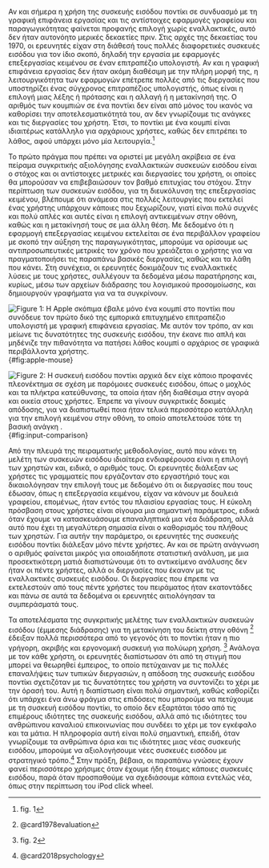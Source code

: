 Αν και σήμερα η χρήση της συσκευής εισόδου ποντίκι σε συνδυασμό με τη
γραφική επιφάνεια εργασίας και τις αντίστοιχες εφαρμογές γραφείου και
παραγωγικότητας φαίνεται προφανής επιλογή χωρίς εναλλακτικές, αυτό δεν
ήταν αυτονόητο μερικές δεκαετίες πριν. Στις αρχές της δεκαετίας του
1970, οι ερευνητές είχαν στη διάθεσή τους πολλές διαφορετικές συσκευές
εισόδου για τον ίδιο σκοπό, δηλαδή την εργασία με εφαρμογές επεξεργασίας
κειμένου σε έναν επιτραπέζιο υπολογιστή. Αν και η γραφική επιφάνεια
εργασίας δεν ήταν ακόμη διαθέσιμη με την πλήρη μορφή της, η
λειτουργικότητα των εφαρμογών επέτρεπε πολλές από τις διεργασίες που
υποστηρίζει ένας σύγχρονος επιτραπέζιος υπολογιστής, όπως είναι η
επιλογή μιας λέξης ή πρότασης και η αλλαγή ή η μετακίνησή της. Ο αριθμός
των κουμπιών σε ένα ποντίκι δεν είναι από μόνος του ικανός να καθορίσει
την αποτελεσματικότητά του, αν δεν γνωρίζουμε τις ανάγκες και τις
διεργασίες του χρήστη. Έτσι, το ποντίκι με ένα κουμπί είναι ιδιαιτέρως
κατάλληλο για αρχάριους χρήστες, καθώς δεν επιτρέπει το λάθος, αφού
υπάρχει μόνο μία λειτουργία.[^1]

Το πρώτο πράγμα που πρέπει να οριστεί με μεγάλη ακρίβεια σε ένα πείραμα
συγκριτικής αξιολόγησης εναλλακτικών συσκευών εισόδου είναι ο στόχος και
οι αντίστοιχες μετρικές και διεργασίες του χρήστη, οι οποίες θα
μπορούσαν να επιβεβαιώσουν τον βαθμό επιτυχίας του στόχου. Στην
περίπτωση των συσκευών εισόδου, για τη διευκόλυνση της επεξεργασίας
κειμένου, βλέπουμε ότι ανάμεσα στις πολλές λειτουργίες που εκτελεί ένας
χρήστης υπάρχουν κάποιες που ξεχωρίζουν, γιατί είναι πολύ συχνές και
πολύ απλές και αυτές είναι η επιλογή αντικειμένων στην οθόνη, καθώς και
η μετακίνησή τους σε μια άλλη θέση. Με δεδομένο ότι η εφαρμογή
επεξεργασίας κειμένου εκτελείται σε ένα περιβάλλον γραφείου με σκοπό την
αύξηση της παραγωγικότητας, μπορούμε να ορίσουμε ως αντιπροσωπευτικές
μετρικές τον χρόνο που χρειάζεται ο χρήστης για να πραγματοποιήσει τις
παραπάνω βασικές διεργασίες, καθώς και τα λάθη που κάνει. Στη συνέχεια,
οι ερευνητές δοκιμάζουν τις εναλλακτικές λύσεις με τους χρήστες,
συλλέγουν τα δεδομένα μέσω παρατήρησης και, κυρίως, μέσω των αρχείων
διάδρασης του λογισμικού προσομοίωσης, και δημιουργούν γραφήματα για να
τα συγκρίνουν.

![Figure 1: Η Apple σκόπιμα έβαλε μόνο ένα κουμπί στο ποντίκι που
συνόδευε τον πρώτο δικό της εμπορικά επιτυχημένο επιτραπέζιο υπολογιστή
με γραφική επιφάνεια εργασίας. Με αυτόν τον τρόπο, αν και μείωνε τις
δυνατότητες της συσκευής εισόδου, την έκανε πιο απλή και μηδένιζε την
πιθανότητα να πατήσει λάθος κουμπί ο αρχάριος σε γραφικά περιβάλλοντα
χρήστης.](/images/apple-mouse.jpg){#fig:apple-mouse}

![Figure 2: Η συσκευή εισόδου ποντίκι αρχικά δεν είχε κάποιο προφανές
πλεονέκτημα σε σχέση με παρόμοιες συσκευές εισόδου, όπως ο μοχλός και τα
πλήκτρα κατεύθυνσης, τα οποία ήταν ήδη διαθέσιμα στην αγορά και οικεία
στους χρήστες. Έπρεπε να γίνουν συγκριτικές δοκιμές απόδοσης, για να
διαπιστωθεί ποια ήταν τελικά περισσότερο κατάλληλη για την επιλογή
κειμένου στην οθόνη, το οποίο αποτελετούσε τότε τη βασική ανάγκη
.](/images/input-comparison.png){#fig:input-comparison}

Από την πλευρά της πειραματικής μεθοδολογίας, αυτό που κάνει τη μελέτη
των συσκευών εισόδου ιδιαίτερα ενδιαφέρουσα είναι η επιλογή των χρηστών
και, ειδικά, ο αριθμός τους. Οι ερευνητές διάλεξαν ως χρήστες τις
γραμματείς που εργάζονταν στο εργαστήριό τους και δικαιολόγησαν την
επιλογή τους με δεδομένο ότι οι διεργασίες που τους έδωσαν, όπως η
επεξεργασία κειμένου, είχαν να κάνουν με δουλειά γραφείου, επομένως,
ήταν εντός του πλαισίου εργασίας τους. Η εύκολη πρόσβαση στους χρήστες
είναι σίγουρα μια σημαντική παράμετρος, ειδικά όταν έχουμε να
κατασκευάσουμε επαναληπτικά μια νέα διάδραση, αλλά αυτό που έχει τη
μεγαλύτερη σημασία είναι ο καθορισμός του πλήθους των χρηστών. Για αυτήν
την παράμετρο, οι ερευνητές της συσκευής εισόδου ποντίκι διάλεξαν μόνο
πέντε χρήστες. Αν και σε πρώτη ανάγνωση ο αριθμός φαίνεται μικρός για
οποιαδήποτε στατιστική ανάλυση, με μια προσεκτικότερη ματιά
διαπιστώνουμε ότι το αντικείμενο ανάλυσης δεν ήταν οι πέντε χρήστες,
αλλά οι διεργασίες που έκαναν με τις εναλλακτικές συσκευές εισόδου. Οι
διεργασίες που έπρεπε να εκτελεστούν από τους πέντε χρήστες του
πειράματος ήταν εκατοντάδες και πάνω σε αυτά τα δεδομένα οι ερευνητές
αιτιολόγησαν τα συμπεράσματά τους.

Τα αποτελέσματα της συγκριτικής μελέτης των εναλλακτικών συσκευών
εισόδου (έμμεσης διάδρασης) για τη μετακίνηση του δείκτη στην οθόνη [^2]
έδειξαν πολλά περισσότερα από το γεγονός ότι το ποντίκι ήταν η πιο
γρήγορη, ακριβής και εργονομική συσκευή για πολύωρη χρήση. [^3] Ανάλογα
με τον κάθε χρήστη, οι ερευνητές διαπίστωσαν ότι από τη στιγμή που
μπορεί να θεωρηθεί έμπειρος, το οποίο πετύχαιναν με τις πολλές
επαναλήψεις των τυπικών διεργασιών, η απόδοση της συσκευής εισόδου
ποντίκι σχετιζόταν με τις δυνατότητες του χρήστη να συντονίζει το χέρι
με την όρασή του. Αυτή η διαπίστωση είναι πολύ σημαντική, καθώς
καθορίζει ότι υπάρχει ένα άνω φράγμα στις επιδόσεις που μπορούμε να
πετύχουμε με τη συσκευή εισόδου ποντίκι, το οποίο δεν εξαρτάται τόσο από
τις επιμέρους ιδιότητες της συσκευής εισόδου, αλλά από τις ιδιότητες του
ανθρώπινου καναλιού επικοινωνίας που συνδέει το χέρι με τον εγκέφαλο και
τα μάτια. Η πληροφορία αυτή είναι πολύ σημαντική, επειδή, όταν
γνωρίζουμε τα ανθρώπινα όρια και τις ιδιότητες μιας νέας συσκευής
εισόδου, μπορούμε να αξιολογήσουμε νέες συσκευές εισόδου με στρατηγικό
τρόπο.[^4] Στην πράξη, βέβαια, οι παραπάνω γνώσεις έχουν φανεί
περισσότερο χρήσιμες όταν έχουμε ήδη έτοιμες κάποιες συσκευές εισόδου,
παρά όταν προσπαθούμε να σχεδιάσουμε κάποια εντελώς νέα, όπως στην
περίπτωση του iPod click wheel.

[^1]: fig. 1

[^2]: @card1978evaluation

[^3]: fig. 2

[^4]: @card2018psychology
